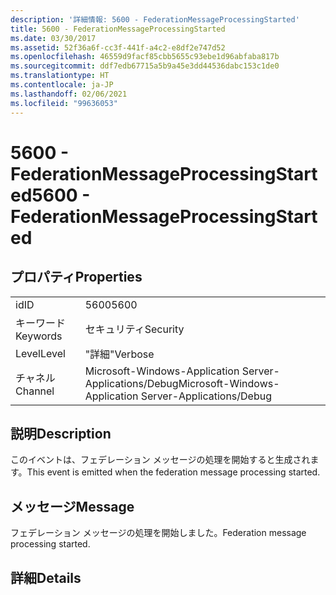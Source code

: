 ```yaml
---
description: '詳細情報: 5600 - FederationMessageProcessingStarted'
title: 5600 - FederationMessageProcessingStarted
ms.date: 03/30/2017
ms.assetid: 52f36a6f-cc3f-441f-a4c2-e8df2e747d52
ms.openlocfilehash: 46559d9facf85cbb5655c93ebe1d96abfaba817b
ms.sourcegitcommit: ddf7edb67715a5b9a45e3dd44536dabc153c1de0
ms.translationtype: HT
ms.contentlocale: ja-JP
ms.lasthandoff: 02/06/2021
ms.locfileid: "99636053"
---
```

# <a name="5600---federationmessageprocessingstarted"></a><span data-ttu-id="4031f-103">5600 - FederationMessageProcessingStarted</span><span class="sxs-lookup"><span data-stu-id="4031f-103">5600 - FederationMessageProcessingStarted</span></span>

## <a name="properties"></a><span data-ttu-id="4031f-104">プロパティ</span><span class="sxs-lookup"><span data-stu-id="4031f-104">Properties</span></span>  
  
|||  
|-|-|  
|<span data-ttu-id="4031f-105">id</span><span class="sxs-lookup"><span data-stu-id="4031f-105">ID</span></span>|<span data-ttu-id="4031f-106">5600</span><span class="sxs-lookup"><span data-stu-id="4031f-106">5600</span></span>|  
|<span data-ttu-id="4031f-107">キーワード</span><span class="sxs-lookup"><span data-stu-id="4031f-107">Keywords</span></span>|<span data-ttu-id="4031f-108">セキュリティ</span><span class="sxs-lookup"><span data-stu-id="4031f-108">Security</span></span>|  
|<span data-ttu-id="4031f-109">Level</span><span class="sxs-lookup"><span data-stu-id="4031f-109">Level</span></span>|<span data-ttu-id="4031f-110">"詳細"</span><span class="sxs-lookup"><span data-stu-id="4031f-110">Verbose</span></span>|  
|<span data-ttu-id="4031f-111">チャネル</span><span class="sxs-lookup"><span data-stu-id="4031f-111">Channel</span></span>|<span data-ttu-id="4031f-112">Microsoft-Windows-Application Server-Applications/Debug</span><span class="sxs-lookup"><span data-stu-id="4031f-112">Microsoft-Windows-Application Server-Applications/Debug</span></span>|  
  
## <a name="description"></a><span data-ttu-id="4031f-113">説明</span><span class="sxs-lookup"><span data-stu-id="4031f-113">Description</span></span>  

 <span data-ttu-id="4031f-114">このイベントは、フェデレーション メッセージの処理を開始すると生成されます。</span><span class="sxs-lookup"><span data-stu-id="4031f-114">This event is emitted when the federation message processing started.</span></span>  
  
## <a name="message"></a><span data-ttu-id="4031f-115">メッセージ</span><span class="sxs-lookup"><span data-stu-id="4031f-115">Message</span></span>  

 <span data-ttu-id="4031f-116">フェデレーション メッセージの処理を開始しました。</span><span class="sxs-lookup"><span data-stu-id="4031f-116">Federation message processing started.</span></span>  
  
## <a name="details"></a><span data-ttu-id="4031f-117">詳細</span><span class="sxs-lookup"><span data-stu-id="4031f-117">Details</span></span>
